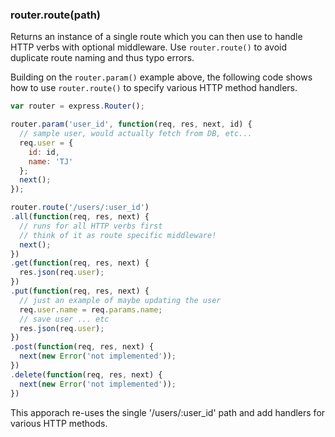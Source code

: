 <h3 id='router.route'>router.route(path)</h3>

Returns an instance of a single route which you can then use to handle HTTP verbs
with optional middleware. Use `router.route()` to avoid duplicate route naming and
thus typo errors.

Building on the `router.param()` example above, the following code shows how to use
`router.route()` to specify various HTTP method handlers.

~~~js
var router = express.Router();

router.param('user_id', function(req, res, next, id) {
  // sample user, would actually fetch from DB, etc...
  req.user = {
    id: id,
    name: 'TJ'
  };
  next();
});

router.route('/users/:user_id')
.all(function(req, res, next) {
  // runs for all HTTP verbs first
  // think of it as route specific middleware!
  next();
})
.get(function(req, res, next) {
  res.json(req.user);
})
.put(function(req, res, next) {
  // just an example of maybe updating the user
  req.user.name = req.params.name;
  // save user ... etc
  res.json(req.user);
})
.post(function(req, res, next) {
  next(new Error('not implemented'));
})
.delete(function(req, res, next) {
  next(new Error('not implemented'));
})
~~~

This apporach re-uses the single '/users/:user_id' path and add handlers for
various HTTP methods.
